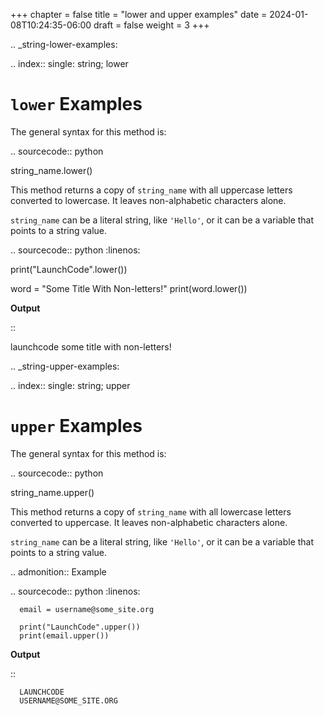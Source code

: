 +++
chapter = false
title = "lower and upper examples"
date = 2024-01-08T10:24:35-06:00
draft = false
weight = 3
+++

.. _string-lower-examples:

.. index::
   single: string; lower

``lower`` Examples
==================

The general syntax for this method is:

.. sourcecode:: python

   string_name.lower()

This method returns a copy of ``string_name`` with all uppercase letters
converted to lowercase. It leaves non-alphabetic characters alone.

``string_name`` can be a literal string, like ``'Hello'``, or it can be a
variable that points to a string value.

.. sourcecode:: python
   :linenos:

   print("LaunchCode".lower())

   word = "Some Title With Non-letters!"
   print(word.lower())

**Output**

::

   launchcode
   some title with non-letters!

.. _string-upper-examples:

.. index::
   single: string; upper

``upper`` Examples
==================

The general syntax for this method is:

.. sourcecode:: python

   string_name.upper()

This method returns a copy of ``string_name`` with all lowercase letters
converted to uppercase. It leaves non-alphabetic characters alone.

``string_name`` can be a literal string, like ``'Hello'``, or it can be a
variable that points to a string value.

.. admonition:: Example

   .. sourcecode:: python
      :linenos:

      email = username@some_site.org

      print("LaunchCode".upper())
      print(email.upper())

   **Output**

   ::

      LAUNCHCODE
      USERNAME@SOME_SITE.ORG
